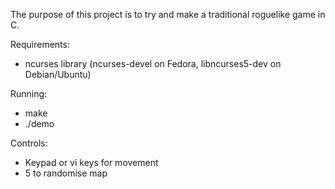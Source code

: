 The purpose of this project is to try and make a traditional roguelike game in C.

Requirements:
* ncurses library (ncurses-devel on Fedora, libncurses5-dev on Debian/Ubuntu)

Running:
* make
* ./demo

Controls:
* Keypad or vi keys for movement
* 5 to randomise map

